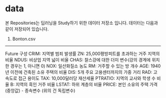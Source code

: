 # data
본 Repositories는 딥러닝을 Study하기 위한 데이터 저장소 입니다.
데이터는 다음과 같이 저장되어 있습니다.

1. Bonton.csv
---
Future 구성
CRIM: 지역별 범죄 발생률
ZN: 25,000평방피트를 초과하는 거주 지역의 비율
NDUS: 비상업 지역 넓이 비율
CHAS: 찰스강에 대한 더미 변수(강의 경계에 위치한 경우는 1, 아니면 0)
NOX: 일산화질소 농도
RM: 거주할 수 있는 방 개수
AGE: 1940년 이전에 건축된 소유 주택의 비율
DIS: 5개 주요 고용센터까지의 가중 거리
RAD: 고속도로 접근 용이도
TAX: 10,000달러당 재산세율
PTRATIO: 지역의 교사와 학생 수 비율
B: 지역의 흑인 거주 비율
LSTAT: 하위 계층의 비율
PRICE: 본인 소유의 주택 가격(중앙값) - 종속변수 (위의 건 독립변수)

